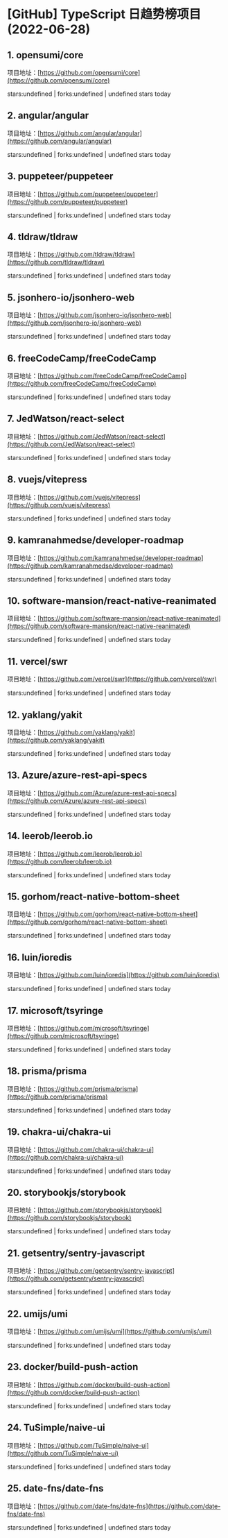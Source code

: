 # [GitHub] TypeScript 日趋势榜项目(2022-06-28)

## 1. opensumi/core 

项目地址：[https://github.com/opensumi/core](https://github.com/opensumi/core)

stars:undefined | forks:undefined | undefined stars today 



## 2. angular/angular 

项目地址：[https://github.com/angular/angular](https://github.com/angular/angular)

stars:undefined | forks:undefined | undefined stars today 



## 3. puppeteer/puppeteer 

项目地址：[https://github.com/puppeteer/puppeteer](https://github.com/puppeteer/puppeteer)

stars:undefined | forks:undefined | undefined stars today 



## 4. tldraw/tldraw 

项目地址：[https://github.com/tldraw/tldraw](https://github.com/tldraw/tldraw)

stars:undefined | forks:undefined | undefined stars today 



## 5. jsonhero-io/jsonhero-web 

项目地址：[https://github.com/jsonhero-io/jsonhero-web](https://github.com/jsonhero-io/jsonhero-web)

stars:undefined | forks:undefined | undefined stars today 



## 6. freeCodeCamp/freeCodeCamp 

项目地址：[https://github.com/freeCodeCamp/freeCodeCamp](https://github.com/freeCodeCamp/freeCodeCamp)

stars:undefined | forks:undefined | undefined stars today 



## 7. JedWatson/react-select 

项目地址：[https://github.com/JedWatson/react-select](https://github.com/JedWatson/react-select)

stars:undefined | forks:undefined | undefined stars today 



## 8. vuejs/vitepress 

项目地址：[https://github.com/vuejs/vitepress](https://github.com/vuejs/vitepress)

stars:undefined | forks:undefined | undefined stars today 



## 9. kamranahmedse/developer-roadmap 

项目地址：[https://github.com/kamranahmedse/developer-roadmap](https://github.com/kamranahmedse/developer-roadmap)

stars:undefined | forks:undefined | undefined stars today 



## 10. software-mansion/react-native-reanimated 

项目地址：[https://github.com/software-mansion/react-native-reanimated](https://github.com/software-mansion/react-native-reanimated)

stars:undefined | forks:undefined | undefined stars today 



## 11. vercel/swr 

项目地址：[https://github.com/vercel/swr](https://github.com/vercel/swr)

stars:undefined | forks:undefined | undefined stars today 



## 12. yaklang/yakit 

项目地址：[https://github.com/yaklang/yakit](https://github.com/yaklang/yakit)

stars:undefined | forks:undefined | undefined stars today 



## 13. Azure/azure-rest-api-specs 

项目地址：[https://github.com/Azure/azure-rest-api-specs](https://github.com/Azure/azure-rest-api-specs)

stars:undefined | forks:undefined | undefined stars today 



## 14. leerob/leerob.io 

项目地址：[https://github.com/leerob/leerob.io](https://github.com/leerob/leerob.io)

stars:undefined | forks:undefined | undefined stars today 



## 15. gorhom/react-native-bottom-sheet 

项目地址：[https://github.com/gorhom/react-native-bottom-sheet](https://github.com/gorhom/react-native-bottom-sheet)

stars:undefined | forks:undefined | undefined stars today 



## 16. luin/ioredis 

项目地址：[https://github.com/luin/ioredis](https://github.com/luin/ioredis)

stars:undefined | forks:undefined | undefined stars today 



## 17. microsoft/tsyringe 

项目地址：[https://github.com/microsoft/tsyringe](https://github.com/microsoft/tsyringe)

stars:undefined | forks:undefined | undefined stars today 



## 18. prisma/prisma 

项目地址：[https://github.com/prisma/prisma](https://github.com/prisma/prisma)

stars:undefined | forks:undefined | undefined stars today 



## 19. chakra-ui/chakra-ui 

项目地址：[https://github.com/chakra-ui/chakra-ui](https://github.com/chakra-ui/chakra-ui)

stars:undefined | forks:undefined | undefined stars today 



## 20. storybookjs/storybook 

项目地址：[https://github.com/storybookjs/storybook](https://github.com/storybookjs/storybook)

stars:undefined | forks:undefined | undefined stars today 



## 21. getsentry/sentry-javascript 

项目地址：[https://github.com/getsentry/sentry-javascript](https://github.com/getsentry/sentry-javascript)

stars:undefined | forks:undefined | undefined stars today 



## 22. umijs/umi 

项目地址：[https://github.com/umijs/umi](https://github.com/umijs/umi)

stars:undefined | forks:undefined | undefined stars today 



## 23. docker/build-push-action 

项目地址：[https://github.com/docker/build-push-action](https://github.com/docker/build-push-action)

stars:undefined | forks:undefined | undefined stars today 



## 24. TuSimple/naive-ui 

项目地址：[https://github.com/TuSimple/naive-ui](https://github.com/TuSimple/naive-ui)

stars:undefined | forks:undefined | undefined stars today 



## 25. date-fns/date-fns 

项目地址：[https://github.com/date-fns/date-fns](https://github.com/date-fns/date-fns)

stars:undefined | forks:undefined | undefined stars today 



